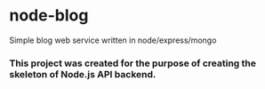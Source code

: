 # node-blog
Simple blog web service written in node/express/mongo

### This project was created for the purpose of creating the skeleton of Node.js API backend.
